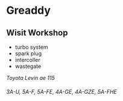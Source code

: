 # Greaddy

## Wisit Workshop 

* turbo system 
* spark plug
* intercoller 
* wastegate

_Toyota Levin ae 115_

###### 3A-U, 5A-F, 5A-FE, 4A-GE, 4A-GZE, 5A-FHE